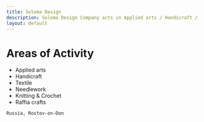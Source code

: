 ```yaml
---
title: Soloma Design
description: Soloma Design Company acts in Applied arts / Handicraft / Textile / Needlework / Knitting & Crochet / Raffia crafts
layout: default
---
```


# Areas of Activity

- Applied arts
- Handicraft
- Textile
- Needlework
- Knitting & Crochet
- Raffia crafts


```
Russia, Rostov-on-Don
```
